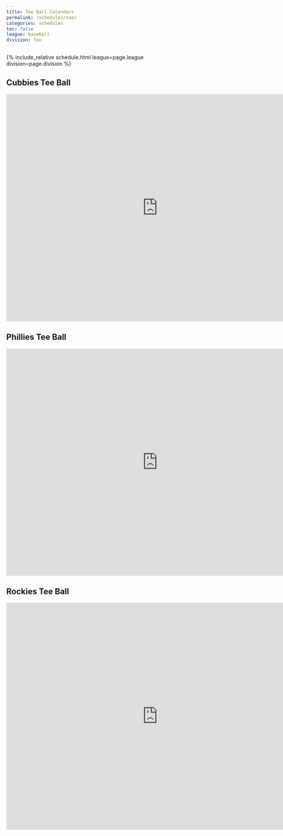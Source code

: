 ```yaml
---
title: Tee Ball Calendars
permalink: /schedules/tee/
categories: schedules
toc: false
league: baseball
division: Tee
---
```


{% include_relative schedule.html league=page.league division=page.division %}

## Cubbies Tee Ball
<iframe src="https://calendar.google.com/calendar/embed?src=sjl8aumktgjfstaapptdougkihouma54%40import.calendar.google.com&ctz=America%2FLos_Angeles" style="border: 0" width="800" height="600" frameborder="0" scrolling="no"></iframe>

## Phillies Tee Ball
<iframe src="https://calendar.google.com/calendar/embed?src=fhb7rjsmo7t9g7mmsbv3jbphmga0h68h%40import.calendar.google.com&ctz=America%2FLos_Angeles" style="border: 0" width="800" height="600" frameborder="0" scrolling="no"></iframe>

## Rockies Tee Ball
<iframe src="https://calendar.google.com/calendar/embed?src=ueask3ce7jhs1pmeq9uaetjquioigi00%40import.calendar.google.com&ctz=America%2FLos_Angeles" style="border: 0" width="800" height="600" frameborder="0" scrolling="no"></iframe>
